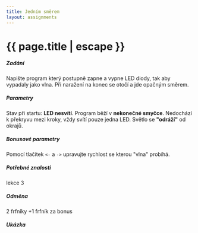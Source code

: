 ```yaml
---
title: Jedním směrem
layout: assignments
---
```


# {{ page.title | escape }}

##### Zadání

Napište program který postupně zapne a vypne LED diody, tak aby vypadaly jako vlna.
Při naražení na konec se otočí a jde opačným směrem.

##### Parametry

Stav při startu: **LED nesvítí**.
Program běží v **nekonečné smyčce**.
Nedochází k překryvu mezi kroky, vždy svítí pouze jedna LED.
Světlo se **"odráží"** od okrajů.

##### Bonusové parametry
Pomocí tlačítek `<-` a `->` upravujte rychlost se kterou "vlna" probíhá. 

##### Potřebné znalosti

lekce 3

##### Odměna

2 frfníky
+1 frfník za bonus

##### Ukázka

<!-- FIXME: Add video -->
<!-- <video width="100%" controls>
  <source src="/video/guides/assignments_2_on_off_blink.mp4" type="video/mp4">
</video> -->